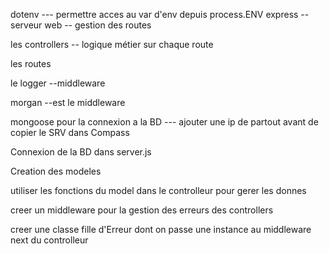 
dotenv --- permettre acces au var d'env depuis process.ENV
express -- serveur web -- gestion des routes

les controllers -- logique métier sur chaque route

les routes

le logger --middleware

morgan --est le middleware

mongoose pour la connexion a la BD --- ajouter une ip de partout avant de copier le SRV dans Compass

Connexion de la BD dans server.js

Creation des modeles

utiliser les fonctions du model dans le controlleur pour gerer les donnes

creer un middleware pour la gestion des erreurs des controllers

creer une classe fille d'Erreur dont on passe une instance au middleware next du controlleur 